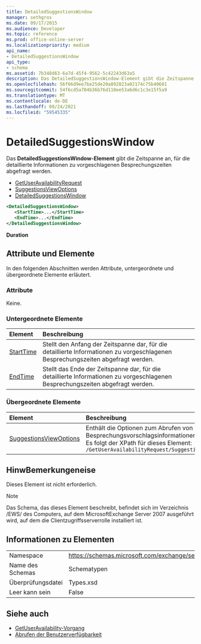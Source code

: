 ```yaml
---
title: DetailedSuggestionsWindow
manager: sethgros
ms.date: 09/17/2015
ms.audience: Developer
ms.topic: reference
ms.prod: office-online-server
ms.localizationpriority: medium
api_name:
- DetailedSuggestionsWindow
api_type:
- schema
ms.assetid: 7b348d63-6a7d-45f4-9562-5c42243d63a5
description: Das DetailedSuggestionsWindow-Element gibt die Zeitspanne an, für die detaillierte Informationen zu vorgeschlagenen Besprechungszeiten abgefragt werden.
ms.openlocfilehash: 56f66d9ee7be25de20a892823a02174c75b40601
ms.sourcegitcommit: 54f6cd5a704b36b76d110ee53a6d6c1c3e15f5a9
ms.translationtype: MT
ms.contentlocale: de-DE
ms.lasthandoff: 09/24/2021
ms.locfileid: "59545335"
---
```

# <a name="detailedsuggestionswindow"></a>DetailedSuggestionsWindow

Das **DetailedSuggestionsWindow-Element** gibt die Zeitspanne an, für die detaillierte Informationen zu vorgeschlagenen Besprechungszeiten abgefragt werden. 
  
- [GetUserAvailabilityRequest](getuseravailabilityrequest.md) 
- [SuggestionsViewOptions](suggestionsviewoptions.md) 
- [DetailedSuggestionsWindow](detailedsuggestionswindow.md)
  
```xml
<DetailedSuggestionsWindow>
   <StartTime>...</StartTime>
   <EndTime>...</EndTime>
</DetailedSuggestionsWindow>
```

 **Duration**
## <a name="attributes-and-elements"></a>Attribute und Elemente

In den folgenden Abschnitten werden Attribute, untergeordnete und übergeordnete Elemente erläutert.
  
### <a name="attributes"></a>Attribute

Keine.
  
### <a name="child-elements"></a>Untergeordnete Elemente

|**Element**|**Beschreibung**|
|:-----|:-----|
|[StartTime](starttime.md) <br/> |Stellt den Anfang der Zeitspanne dar, für die detaillierte Informationen zu vorgeschlagenen Besprechungszeiten abgefragt werden.  <br/> |
|[EndTime](endtime.md) <br/> |Stellt das Ende der Zeitspanne dar, für die detaillierte Informationen zu vorgeschlagenen Besprechungszeiten abgefragt werden.  <br/> |
   
### <a name="parent-elements"></a>Übergeordnete Elemente

|**Element**|**Beschreibung**|
|:-----|:-----|
|[SuggestionsViewOptions](suggestionsviewoptions.md) <br/> |Enthält die Optionen zum Abrufen von Besprechungsvorschlagsinformationen.  <br/> Es folgt der XPath für dieses Element:  <br/>  `/GetUserAvailabilityRequest/SuggestionViewOptions` <br/> |
   
## <a name="remarks"></a>HinwBemerkungeneise

Dieses Element ist nicht erforderlich.
  
> [!NOTE]
> Das Schema, das dieses Element beschreibt, befindet sich im Verzeichnis /EWS/ des Computers, auf dem MicrosoftExchange Server 2007 ausgeführt wird, auf dem die Clientzugriffsserverrolle installiert ist. 
  
## <a name="element-information"></a>Informationen zu Elementen

|||
|:-----|:-----|
|Namespace  <br/> |https://schemas.microsoft.com/exchange/services/2006/types  <br/> |
|Name des Schemas  <br/> |Schematypen  <br/> |
|Überprüfungsdatei  <br/> |Types.xsd  <br/> |
|Leer kann sein  <br/> |False  <br/> |
   
## <a name="see-also"></a>Siehe auch

- [GetUserAvailability-Vorgang](getuseravailability-operation.md)
- [Abrufen der Benutzerverfügbarkeit](https://msdn.microsoft.com/library/d4133fcb-9b0f-4e6b-aadf-a389da83516a%28Office.15%29.aspx)


